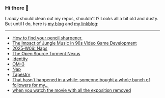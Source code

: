 ### Hi there 👋

I _really_ should clean out my repos, shouldn't I? Looks all a bit old and dusty. But until I do, here is [my blog](https://lostfocus.de/) and [my linkblog](https://dominikschwind.com/links):

--- 

<!-- POST-LIST:START -->
- [How to find your pencil sharpener.](https://merlin.ghost.io/how-to-find-your-pencil-sharpener/)
- [The Impact of Jungle Music in 90s Video Game Development](https://pikuma.com/blog/jungle-music-video-game-drum-bass)
- [2025-W06: Naps](https://lostfocus.de/2025/02/09/2025-w06-naps/)
- [The Open Source Torment Nexus](https://tante.cc/2025/02/07/the-open-source-torment-nexus/)
- [Identity](https://manuelmoreale.com/identity)
- [OM–3](https://lostfocus.de/2025/02/06/om-3/)
- [Nap](https://lostfocus.de/2025/02/06/nap/)
- [Tapestry](https://lostfocus.de/2025/02/05/tapestry/)
- [That hasn&#39;t happened in a while: someone bought a whole bunch of followers for my…](https://lostfocus.de/2025/02/05/234239/)
- [when you watch the movie with all the exposition removed](https://www.youtube.com/watch?v=RdcSFsQRsnc)
<!-- POST-LIST:END -->

<!--
**lostfocus/lostfocus** is a ✨ _special_ ✨ repository because its `README.md` (this file) appears on your GitHub profile.

Here are some ideas to get you started:

- 🔭 I’m currently working on ...
- 🌱 I’m currently learning ...
- 👯 I’m looking to collaborate on ...
- 🤔 I’m looking for help with ...
- 💬 Ask me about ...
- 📫 How to reach me: ...
- 😄 Pronouns: ...
- ⚡ Fun fact: ...
-->
